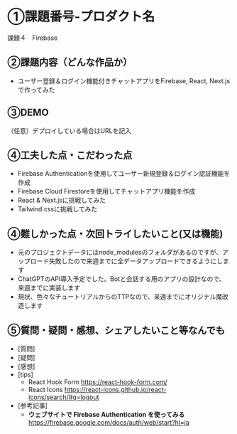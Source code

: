 # ①課題番号-プロダクト名
課題４　Firebase

## ②課題内容（どんな作品か）
- ユーザー登録＆ログイン機能付きチャットアプリをFirebase, React, Next.jsで作ってみた

## ③DEMO
（任意）デプロイしている場合はURLを記入

## ④工夫した点・こだわった点
- Firebase Authenticationを使用してユーザー新規登録＆ログイン認証機能を作成
- Firebase Cloud Firestoreを使用してチャットアプリ機能を作成
- React & Next.jsに挑戦してみた
- Tailwind.cssに挑戦してみた

## ④難しかった点・次回トライしたいこと(又は機能)
- 元のプロジェクトデータにはnode_modulesのフォルダがあるのですが、アップロード失敗したので来週までに全データアップロードできるようにします
- ChatGPTのAPI導入予定でした。Botと会話する用のアプリの設計なので、来週までに実装します
- 現状、色々なチュートリアルからのTTPなので、来週までにオリジナル魔改造します

## ⑤質問・疑問・感想、シェアしたいこと等なんでも
- [質問]
- [疑問]
- [感想]
- [tips]
  - React Hook Form
  https://react-hook-form.com/
  - React Icons
  https://react-icons.github.io/react-icons/search/#q=logout
- [参考記事]
  - **ウェブサイトで Firebase Authentication を使ってみる**
    https://firebase.google.com/docs/auth/web/start?hl=ja

